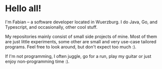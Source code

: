 # Hello all!

I'm Fabian – a software developer located in Wuerzburg. I do Java, Go, and Typescript, 
and occasionally, other cool stuff.

My repositories mainly consist of small side projects of mine. Most of them are just little experiments,
some other are small and very use-case tailored programs. Feel free to look around, but don't expect too much :).

If I'm not programming, I often juggle, go for a run, play my guitar or just enjoy non-programming time :).
